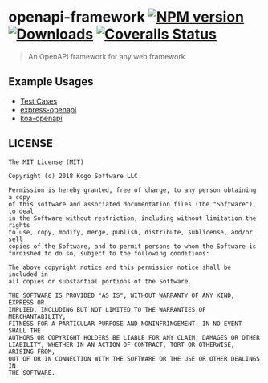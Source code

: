 # openapi-framework [![NPM version][npm-image]][npm-url] [![Downloads][downloads-image]][npm-url] [![Coveralls Status][coveralls-image]][coveralls-url]
> An OpenAPI framework for any web framework

## Example Usages

* [Test Cases](https://github.com/kogosoftwarellc/open-api/tree/master/packages/openapi-framework/test/sample-projects)
* [express-openapi](https://github.com/kogosoftwarellc/open-api/tree/master/packages/express-openapi)
* [koa-openapi](https://github.com/kogosoftwarellc/open-api/tree/master/packages/koa-openapi)

## LICENSE
``````
The MIT License (MIT)

Copyright (c) 2018 Kogo Software LLC

Permission is hereby granted, free of charge, to any person obtaining a copy
of this software and associated documentation files (the "Software"), to deal
in the Software without restriction, including without limitation the rights
to use, copy, modify, merge, publish, distribute, sublicense, and/or sell
copies of the Software, and to permit persons to whom the Software is
furnished to do so, subject to the following conditions:

The above copyright notice and this permission notice shall be included in
all copies or substantial portions of the Software.

THE SOFTWARE IS PROVIDED "AS IS", WITHOUT WARRANTY OF ANY KIND, EXPRESS OR
IMPLIED, INCLUDING BUT NOT LIMITED TO THE WARRANTIES OF MERCHANTABILITY,
FITNESS FOR A PARTICULAR PURPOSE AND NONINFRINGEMENT. IN NO EVENT SHALL THE
AUTHORS OR COPYRIGHT HOLDERS BE LIABLE FOR ANY CLAIM, DAMAGES OR OTHER
LIABILITY, WHETHER IN AN ACTION OF CONTRACT, TORT OR OTHERWISE, ARISING FROM,
OUT OF OR IN CONNECTION WITH THE SOFTWARE OR THE USE OR OTHER DEALINGS IN
THE SOFTWARE.
``````

[downloads-image]: http://img.shields.io/npm/dm/openapi-framework.svg
[npm-url]: https://npmjs.org/package/openapi-framework
[npm-image]: http://img.shields.io/npm/v/openapi-framework.svg

[coveralls-url]: https://coveralls.io/github/kogosoftwarellc/open-api?branch=main
[coveralls-image]: https://coveralls.io/repos/github/kogosoftwarellc/open-api/badge.svg?branch=main

